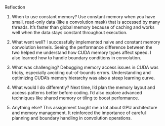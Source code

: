 Reflection
1. When to use constant memory?
Use constant memory when you have small, read-only data (like a convolution mask) that is accessed by many threads. It’s faster than global memory because of caching and works well when the data stays constant throughout execution.

2. What went well?
I successfully implemented naive and constant memory convolution kernels. Seeing the performance difference between the two helped me understand how CUDA memory types affect speed. I also learned how to handle boundary conditions in convolution.

3. What was challenging?
Debugging memory access issues in CUDA was tricky, especially avoiding out-of-bounds errors. Understanding and optimizing CUDA’s memory hierarchy was also a steep learning curve.

4. What would I do differently?
Next time, I’d plan the memory layout and access patterns better before coding. I’d also explore advanced techniques like shared memory or tiling to boost performance.

5. Anything else?
This assignment taught me a lot about GPU architecture and memory management. It reinforced the importance of careful planning and boundary handling in convolution operations.
